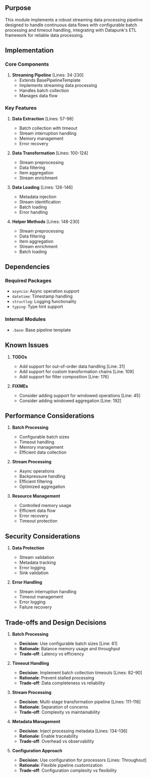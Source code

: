 ## Purpose

This module implements a robust streaming data processing pipeline designed to handle continuous data flows with configurable batch processing and timeout handling, integrating with Datapunk's ETL framework for reliable data processing.

## Implementation

### Core Components

1. **Streaming Pipeline** [Lines: 34-230]
   - Extends BasePipelineTemplate
   - Implements streaming data processing
   - Handles batch collection
   - Manages data flow

### Key Features

1. **Data Extraction** [Lines: 57-98]

   - Batch collection with timeout
   - Stream interruption handling
   - Memory management
   - Error recovery

2. **Data Transformation** [Lines: 100-124]

   - Stream preprocessing
   - Data filtering
   - Item aggregation
   - Stream enrichment

3. **Data Loading** [Lines: 126-146]

   - Metadata injection
   - Stream identification
   - Batch loading
   - Error handling

4. **Helper Methods** [Lines: 148-230]
   - Stream preprocessing
   - Data filtering
   - Item aggregation
   - Stream enrichment
   - Batch loading

## Dependencies

### Required Packages

- `asyncio`: Async operation support
- `datetime`: Timestamp handling
- `structlog`: Logging functionality
- `typing`: Type hint support

### Internal Modules

- `.base`: Base pipeline template

## Known Issues

1. **TODOs**

   - Add support for out-of-order data handling [Line: 31]
   - Add support for custom transformation chains [Line: 109]
   - Add support for filter composition [Line: 176]

2. **FIXMEs**
   - Consider adding support for windowed operations [Line: 45]
   - Consider adding windowed aggregation [Line: 192]

## Performance Considerations

1. **Batch Processing**

   - Configurable batch sizes
   - Timeout handling
   - Memory management
   - Efficient data collection

2. **Stream Processing**

   - Async operations
   - Backpressure handling
   - Efficient filtering
   - Optimized aggregation

3. **Resource Management**
   - Controlled memory usage
   - Efficient data flow
   - Error recovery
   - Timeout protection

## Security Considerations

1. **Data Protection**

   - Stream validation
   - Metadata tracking
   - Error logging
   - Sink validation

2. **Error Handling**
   - Stream interruption handling
   - Timeout management
   - Error logging
   - Failure recovery

## Trade-offs and Design Decisions

1. **Batch Processing**

   - **Decision**: Use configurable batch sizes [Line: 61]
   - **Rationale**: Balance memory usage and throughput
   - **Trade-off**: Latency vs efficiency

2. **Timeout Handling**

   - **Decision**: Implement batch collection timeouts [Lines: 82-90]
   - **Rationale**: Prevent stalled processing
   - **Trade-off**: Data completeness vs reliability

3. **Stream Processing**

   - **Decision**: Multi-stage transformation pipeline [Lines: 111-116]
   - **Rationale**: Separation of concerns
   - **Trade-off**: Complexity vs maintainability

4. **Metadata Management**

   - **Decision**: Inject processing metadata [Lines: 134-136]
   - **Rationale**: Enable traceability
   - **Trade-off**: Overhead vs observability

5. **Configuration Approach**
   - **Decision**: Use configuration for processors [Lines: Throughout]
   - **Rationale**: Flexible pipeline customization
   - **Trade-off**: Configuration complexity vs flexibility

